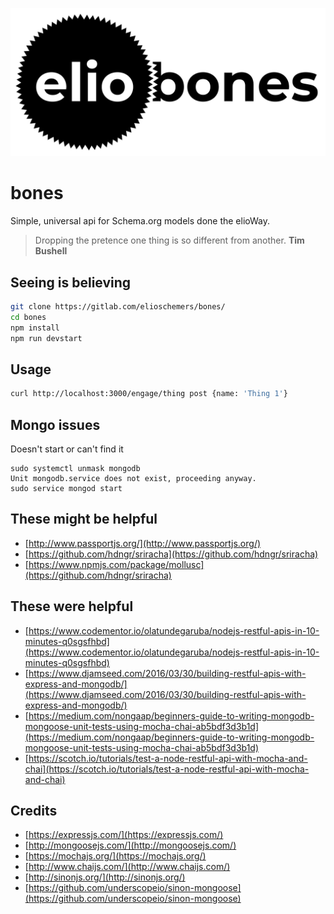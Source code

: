 ![](elio-bones-logo.png)

# bones

Simple, universal api for Schema.org models done the elioWay.

> Dropping the pretence one thing is so different from another.
**Tim Bushell**

## Seeing is believing

```bash
git clone https://gitlab.com/elioschemers/bones/
cd bones
npm install
npm run devstart
```

## Usage

```bash
curl http://localhost:3000/engage/thing post {name: 'Thing 1'}
```

## Mongo issues

Doesn't start or can't find it
```
sudo systemctl unmask mongodb
Unit mongodb.service does not exist, proceeding anyway.
sudo service mongod start
```

## These might be helpful

* [http://www.passportjs.org/](http://www.passportjs.org/)
* [https://github.com/hdngr/sriracha](https://github.com/hdngr/sriracha)
* [https://www.npmjs.com/package/mollusc](https://github.com/hdngr/sriracha)

## These were helpful

* [https://www.codementor.io/olatundegaruba/nodejs-restful-apis-in-10-minutes-q0sgsfhbd](https://www.codementor.io/olatundegaruba/nodejs-restful-apis-in-10-minutes-q0sgsfhbd)
* [https://www.djamseed.com/2016/03/30/building-restful-apis-with-express-and-mongodb/](https://www.djamseed.com/2016/03/30/building-restful-apis-with-express-and-mongodb/)
* [https://medium.com/nongaap/beginners-guide-to-writing-mongodb-mongoose-unit-tests-using-mocha-chai-ab5bdf3d3b1d](https://medium.com/nongaap/beginners-guide-to-writing-mongodb-mongoose-unit-tests-using-mocha-chai-ab5bdf3d3b1d)
* [https://scotch.io/tutorials/test-a-node-restful-api-with-mocha-and-chai](https://scotch.io/tutorials/test-a-node-restful-api-with-mocha-and-chai)

## Credits

* [https://expressjs.com/](https://expressjs.com/)
* [http://mongoosejs.com/](http://mongoosejs.com/)
* [https://mochajs.org/](https://mochajs.org/)
* [http://www.chaijs.com/](http://www.chaijs.com/)
* [http://sinonjs.org/](http://sinonjs.org/)
* [https://github.com/underscopeio/sinon-mongoose](https://github.com/underscopeio/sinon-mongoose)

